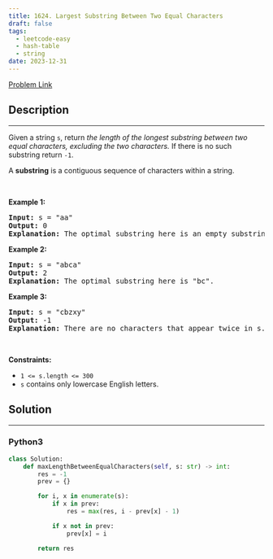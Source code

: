 ```yaml
---
title: 1624. Largest Substring Between Two Equal Characters
draft: false
tags: 
  - leetcode-easy
  - hash-table
  - string
date: 2023-12-31
---
```


[Problem Link](https://leetcode.com/problems/largest-substring-between-two-equal-characters/)

## Description

---
<p>Given a string <code>s</code>, return <em>the length of the longest substring between two equal characters, excluding the two characters.</em> If there is no such substring return <code>-1</code>.</p>

<p>A <strong>substring</strong> is a contiguous sequence of characters within a string.</p>

<p>&nbsp;</p>
<p><strong class="example">Example 1:</strong></p>

<pre>
<strong>Input:</strong> s = &quot;aa&quot;
<strong>Output:</strong> 0
<strong>Explanation:</strong> The optimal substring here is an empty substring between the two <code>&#39;a&#39;s</code>.</pre>

<p><strong class="example">Example 2:</strong></p>

<pre>
<strong>Input:</strong> s = &quot;abca&quot;
<strong>Output:</strong> 2
<strong>Explanation:</strong> The optimal substring here is &quot;bc&quot;.
</pre>

<p><strong class="example">Example 3:</strong></p>

<pre>
<strong>Input:</strong> s = &quot;cbzxy&quot;
<strong>Output:</strong> -1
<strong>Explanation:</strong> There are no characters that appear twice in s.
</pre>

<p>&nbsp;</p>
<p><strong>Constraints:</strong></p>

<ul>
	<li><code>1 &lt;= s.length &lt;= 300</code></li>
	<li><code>s</code> contains only lowercase English letters.</li>
</ul>


## Solution

---
### Python3
``` py title='largest-substring-between-two-equal-characters'
class Solution:
    def maxLengthBetweenEqualCharacters(self, s: str) -> int:
        res = -1
        prev = {}

        for i, x in enumerate(s):
            if x in prev:
                res = max(res, i - prev[x] - 1)

            if x not in prev:
                prev[x] = i

        return res
```

